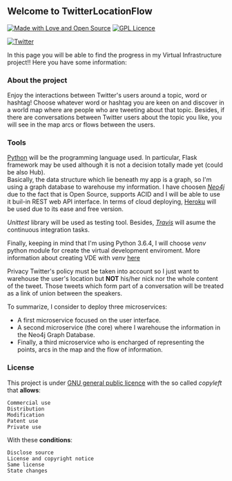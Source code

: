 ## Welcome to TwitterLocationFlow

[![Made with Love and Open Source](https://badges.frapsoft.com/os/v2/open-source.png?v=103)](https://www.gnu.org/licenses/gpl-3.0.en.html) [![GPL Licence](https://badges.frapsoft.com/os/gpl/gpl.png?v=103)](https://opensource.org/licenses/GPL-3.0/)


[![Twitter](https://github.frapsoft.com/social/twitter.png)](https://twitter.com)


In this page you will be able to find the progress in my Virtual Infrastructure project!! Here you have some information:

### About the project

Enjoy the interactions between Twitter's users around a topic, word or hashtag! Choose whatever word or hashtag you are keen on and discover in a world map where are people who are tweeting about that topic. Besides, if there are conversations between Twitter users about the topic you like, you will see in the map arcs or flows between the users.

### Tools

[Python](https://www.python.org/) will be the programming language used. In particular, Flask framework may be used although it is not a decision totally made yet (could be also Hub).  
Basically, the data structure which lie beneath my app is a graph, so I'm using a graph database to warehouse my information. I have choosen [*Neo4j*](https://neo4j.com/) due to the fact that is Open Source, supports ACID and I will be able to use it buil-in REST web API interface. In terms of cloud deploying, [Heroku](https://www.heroku.com/) will be used due to its ease and free version.  

*Unittest* library will be used as testing tool.  Besides, [*Travis*](https://travis-ci.org/)  will asume the continuous integration tasks.  

Finally, keeping in mind that I'm using Python 3.6.4, I will choose *venv* python module for create the virtual development enviroment.  More information about creating VDE with *venv* [here](https://github.com/luisbalru/TwitterLocationFlow/blob/master/doc/vde_venv.md)


Privacy Twitter's policy must be taken into account so I just want to warehouse the user's location but **NOT** his/her nick nor the whole content of the tweet. Those tweets which form part of a conversation will be treated as a link of union between the speakers.  

To summarize, I consider to deploy three microservices:   

- A first microservice focused on the user interface.  
- A second microservice (the core) where I warehouse the information in the Neo4j Graph Database.  
- Finally, a third microservice who is encharged of representing the points, arcs in the map and the flow of information.  
 
### License

This project is under [GNU general public licence](https://choosealicense.com/licenses/gpl-3.0/) with the so called _copyleft_ that **allows**:

    Commercial use
    Distribution
    Modification
    Patent use
    Private use

With these **conditions**:

    Disclose source
    License and copyright notice
    Same license
    State changes

